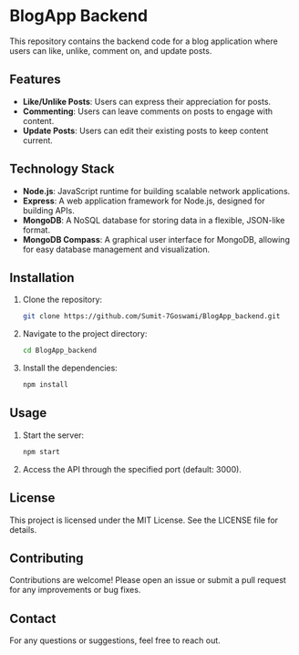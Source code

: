 # BlogApp Backend

This repository contains the backend code for a blog application where users can like, unlike, comment on, and update posts.

## Features

- **Like/Unlike Posts**: Users can express their appreciation for posts.
- **Commenting**: Users can leave comments on posts to engage with content.
- **Update Posts**: Users can edit their existing posts to keep content current.

## Technology Stack

- **Node.js**: JavaScript runtime for building scalable network applications.
- **Express**: A web application framework for Node.js, designed for building APIs.
- **MongoDB**: A NoSQL database for storing data in a flexible, JSON-like format.
- **MongoDB Compass**: A graphical user interface for MongoDB, allowing for easy database management and visualization.

## Installation

1. Clone the repository:
   ```bash
   git clone https://github.com/Sumit-7Goswami/BlogApp_backend.git
   ```
2. Navigate to the project directory:
   ```bash
   cd BlogApp_backend
   ```
3. Install the dependencies:
   ```bash
   npm install
   ```

## Usage

1. Start the server:
   ```bash
   npm start
   ```
2. Access the API through the specified port (default: 3000).

## License

This project is licensed under the MIT License. See the LICENSE file for details.

## Contributing

Contributions are welcome! Please open an issue or submit a pull request for any improvements or bug fixes.

## Contact

For any questions or suggestions, feel free to reach out.


